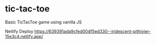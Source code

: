 # tic-tac-toe

Basic TicTacToe game using vanilla JS

Netlify Deploy
https://639391ada9cfed004f5ed330--iridescent-pithivier-15e3c4.netlify.app/
